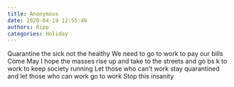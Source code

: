 ```yaml
---
title: Anonymous
date: 2020-04-19 12:55:49
authors: Ripp
categories: Holiday
---
```


 Quarantine the sick not the healthy
We need to go to work to pay our bills
Come May I hope the masses rise up and take to the streets and go bs k to work to keep society running
Let those who can’t work stay quarantined and let those who can work go to work 
Stop this insanity
